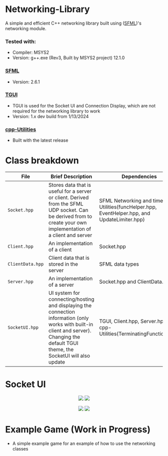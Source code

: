 # Networking-Library
A simple and efficient C++ networking library built using ([SFML](https://www.sfml-dev.org/index.php))'s networking module.

### Tested with: 
  - Compiler: MSYS2
  - Version: g++.exe (Rev3, Built by MSYS2 project) 12.1.0

### [SFML](https://www.sfml-dev.org/index.php)
  - Version: 2.6.1

### [TGUI](https://tgui.eu/)
  - TGUI is used for the Socket UI and Connection Display, which are not required for the networking library to work
  - Version: 1.x dev build from 1/13/2024

### [cpp-Utilities](https://github.com/finjosh/cpp-Utilities)
  - Built with the latest release

# Class breakdown
| File | Brief Description | Dependencies |
| --- | --- | --- |
| `Socket.hpp` | Stores data that is useful for a server or client. Derived from the SFML UDP socket. Can be derived from to create your own implementation of a client and server | SFML Networking and time, cpp-Utilities(funcHelper.hpp, EventHelper.hpp, and UpdateLimiter.hpp) |
| `Client.hpp` | An implementation of a client | Socket.hpp |
| `ClientData.hpp` | Client data that is stored in the server | SFML data types |
| `Server.hpp` | An implementation of a server | Socket.hpp and ClientData.hpp |
| `SocketUI.hpp` | UI system for connecting/hosting and displaying the connection information (only works with built-in client and server). Changing the default TGUI theme, the SocketUI will also update | TGUI, Client.hpp, Server.hpp, cpp-Utilities(TerminatingFunction.hpp) |

# Socket UI

<div align="center">
  <p>
    <img src=https://github.com/finjosh/Networking-Library/assets/109707607/04bb0551-d1c6-4efa-b4b5-9c357e53afb3>
    <img src=https://github.com/finjosh/Networking-Library/assets/109707607/80183637-c832-4729-aa9c-69474b31da2c>
    <p>
    <img src=https://github.com/finjosh/Networking-Library/assets/109707607/dc8c7cca-76af-4f0e-809c-b40c2c2d0242>
    <img src=https://github.com/finjosh/Networking-Library/assets/109707607/9c758fd6-08c9-43b9-8b89-822dd29958ee>
  </p>
</div>

# Example Game (Work in Progress)
  - A simple example game for an example of how to use the networking classes

